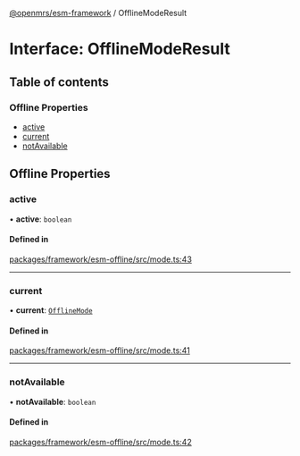 [@openmrs/esm-framework](../API.md) / OfflineModeResult

# Interface: OfflineModeResult

## Table of contents

### Offline Properties

- [active](OfflineModeResult.md#active)
- [current](OfflineModeResult.md#current)
- [notAvailable](OfflineModeResult.md#notavailable)

## Offline Properties

### active

• **active**: `boolean`

#### Defined in

[packages/framework/esm-offline/src/mode.ts:43](https://github.com/openmrs/openmrs-esm-core/blob/master/packages/framework/esm-offline/src/mode.ts#L43)

___

### current

• **current**: [`OfflineMode`](../API.md#offlinemode)

#### Defined in

[packages/framework/esm-offline/src/mode.ts:41](https://github.com/openmrs/openmrs-esm-core/blob/master/packages/framework/esm-offline/src/mode.ts#L41)

___

### notAvailable

• **notAvailable**: `boolean`

#### Defined in

[packages/framework/esm-offline/src/mode.ts:42](https://github.com/openmrs/openmrs-esm-core/blob/master/packages/framework/esm-offline/src/mode.ts#L42)
